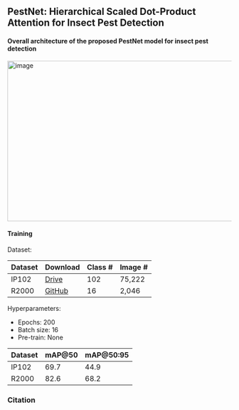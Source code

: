 ## PestNet: Hierarchical Scaled Dot-Product Attention for Insect Pest Detection

#### Overall architecture of the proposed PestNet model for insect pest detection
<img width="687" height="360" alt="image" src="https://github.com/user-attachments/assets/edec43f5-3357-4f7e-96d2-d3a7cf675197" />

#### Training

Dataset:

| Dataset | Download | Class # | Image # |
|---------|----------|---------|---------|
| IP102   | [Drive](https://drive.google.com/drive/folders/1svFSy2Da3cVMvekBwe13mzyx38XZ9xWo?usp=sharing)   | 102 | 75,222 |
| R2000   | [GitHub](https://github.com/awsomespark/R2000)        | 16  | 2,046  |

Hyperparameters:

* Epochs: 200
* Batch size: 16
* Pre-train: None
  
| Dataset | mAP@50 | mAP@50:95 |
|---------|--------|----------|
| IP102   | 69.7   | 44.9     |
| R2000   | 82.6   | 68.2     |


### Citation

